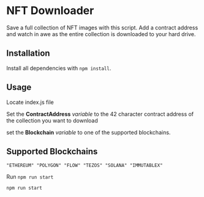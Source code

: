 # NFT Downloader

Save a full collection of NFT images with this script. Add a contract address and watch in awe as the entire collection is downloaded to your hard drive.

## Installation

Install all dependencies with `npm install`.

## Usage

Locate index.js file

Set the **ContractAddress** _variable_ to the 42 character contract address of the collection you want to download

set the **Blockchain** _variable_ to one of the supported blockchains.

## Supported Blockchains

```shell
"ETHEREUM" "POLYGON" "FLOW" "TEZOS" "SOLANA" "IMMUTABLEX"
```

Run `npm run start`

```shell
npm run start
```
